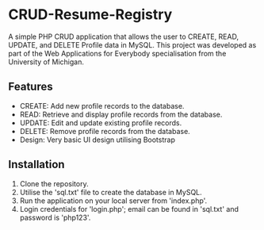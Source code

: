 # CRUD-Resume-Registry

A simple PHP CRUD application that allows the user to CREATE, READ, UPDATE, and DELETE Profile data in MySQL. This project was developed as part of the Web Applications for Everybody specialisation from the University of Michigan. 

## Features
- CREATE: Add new profile records to the database.
- READ: Retrieve and display profile records from the database.
- UPDATE: Edit and update existing profile records.
- DELETE: Remove profile records from the database.
- Design: Very basic UI design utilising Bootstrap

## Installation
1. Clone the repository.
2. Utilise the 'sql.txt' file to create the database in MySQL.
3. Run the application on your local server from 'index.php'.
4. Login credentials for 'login.php'; email can be found in 'sql.txt' and password is 'php123'.
